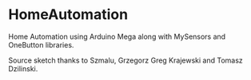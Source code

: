 # HomeAutomation
Home Automation using Arduino Mega along with MySensors and OneButton libraries.

Source sketch thanks to Szmalu, Grzegorz Greg Krajewski and Tomasz Dzilinski.
